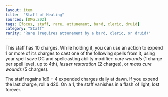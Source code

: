```yaml
---
layout: item
title:  "Staff of Healing"
sources: [DMG.202]
tags: [focus, staff, rare, attunement, bard, cleric, druid]
category: "Staff"
rarity: "Rare (requires attunement by a bard, cleric, or druid)"
---
```


This staff has 10 charges. While holding it, you can use an action to expend 1 or more of its charges to cast one of the following spells from it, using your spell save DC and spellcasting ability modifier: _cure wounds_ (1 charge per spell level, up to 4th), _lesser restoration_ (2 charges), or _mass cure wounds_ (5 charges).

The staff regains 1d6 + 4 expended charges daily at dawn. If you expend the last charge, roll a d20. On a 1, the staff vanishes in a flash of light, lost forever.